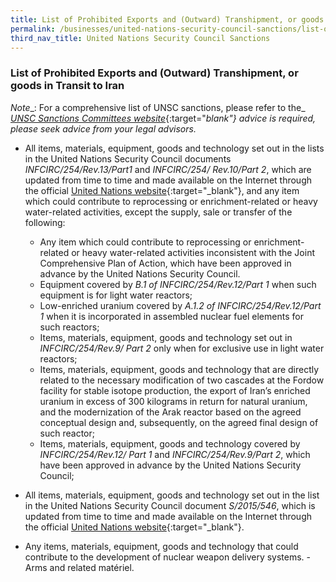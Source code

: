 ```yaml
---
title: List of Prohibited Exports and (Outward) Transhipment, or goods in Transit to Iran
permalink: /businesses/united-nations-security-council-sanctions/list-of-prohibited-exports-outward-transhipment-iran/
third_nav_title: United Nations Security Council Sanctions
---
```



 ### List of Prohibited Exports and (Outward) Transhipment, or goods in Transit to Iran
   
   _Note__: For a comprehensive list of UNSC sanctions, please refer to the_ [_UNSC Sanctions Committees website_](https://www.un.org/securitycouncil/){:target="_blank"} advice is required, please seek advice from your legal advisors._
    
-   All items, materials, equipment, goods and technology set out in the lists in the United Nations Security Council documents  _INFCIRC/254/Rev.13/Part1_ and _INFCIRC/254/ Rev.10/Part 2_, which are updated from time to time and made available on the Internet through the official [United Nations website](https://www.un.org/en/){:target="_blank"}, and any item which could contribute to reprocessing or enrichment-related or heavy water-related activities, except the supply, sale or transfer of the following:

       -   Any item which could contribute to reprocessing or enrichment-related or heavy water-related activities inconsistent with the Joint Comprehensive Plan of Action, which have been approved in advance by the United Nations Security Council.
       -   Equipment covered by  _B.1 of INFCIRC/254/Rev.12/Part 1_  when such equipment is for light water reactors;
       -   Low-enriched uranium covered by  _A.1.2 of INFCIRC/254/Rev.12/Part 1_  when it is incorporated in assembled nuclear fuel elements for such reactors;
       -   Items, materials, equipment, goods and technology set out in  _INFCIRC/254/Rev.9/ Part 2_  only when for exclusive use in light water reactors;
       -   Items, materials, equipment, goods and technology that are directly related to the necessary modification of two cascades at the Fordow facility for stable isotope production, the export of Iran’s enriched uranium in excess of 300 kilograms in return for natural uranium, and the modernization of the Arak reactor based on the agreed conceptual design and, subsequently, on the agreed final design of such reactor;
       -   Items, materials, equipment, goods and technology covered by  _INFCIRC/254/Rev.12/ Part 1_  and  _INFCIRC/254/Rev.9/Part 2_, which have been approved in advance by the United Nations Security Council;
       
   -   All items, materials, equipment, goods and technology set out in the list in the United Nations Security Council document  _S/2015/546_, which is updated from time to time and made available on the Internet through the official [United Nations website](https://www.un.org/en/){:target="_blank"}.
   -   Any items, materials, equipment, goods and technology that could contribute to the development of nuclear weapon delivery systems.
    -   Arms and related matériel.
